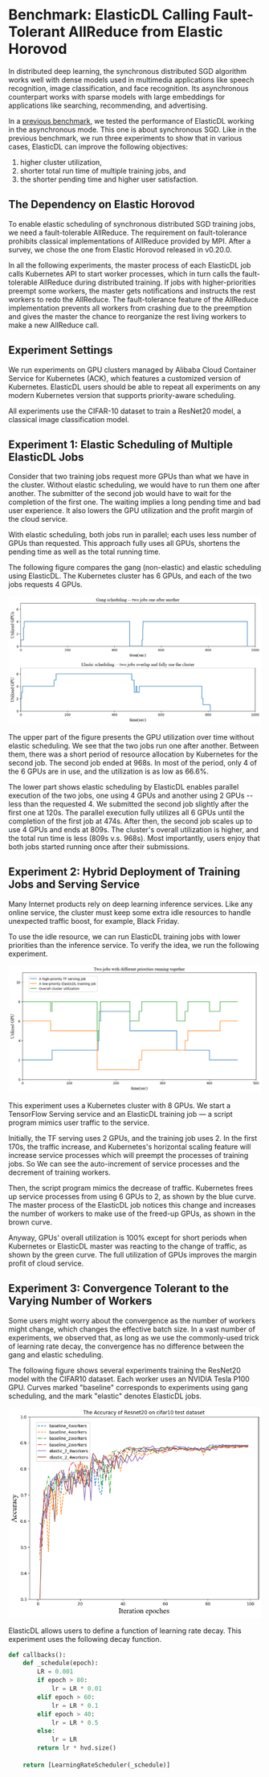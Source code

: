 # Benchmark: ElasticDL Calling Fault-Tolerant AllReduce from Elastic Horovod

In distributed deep learning, the synchronous distributed SGD algorithm works
well with dense models used in multimedia applications like speech recognition,
image classification, and face recognition. Its asynchronous counterpart works
with sparse models with large embeddings for applications like searching,
recommending, and advertising.

In a [previous benchmark](../report_cn.pdf), we tested the performance of
ElasticDL working in the asynchronous mode.  This one is about synchronous SGD.
Like in the previous benchmark, we run three experiments to show that in various
cases, ElasticDL can improve the following objectives:

1. higher cluster utilization,
1. shorter total run time of multiple training jobs, and
1. the shorter pending time and higher user satisfaction.

## The Dependency on Elastic Horovod

To enable elastic scheduling of synchronous distributed SGD training jobs, we
need a fault-tolerable AllReduce.  The requirement on fault-tolerance
prohibits classical implementations of AllReduce provided by MPI.  After a
survey, we chose the one from Elastic Horovod released in v0.20.0.

In all the following experiments, the master process of each ElasticDL job calls
Kubernetes API to start worker processes, which in turn calls the
fault-tolerable AllReduce during distributed training.  If jobs with
higher-priorities preempt some workers, the master gets notifications and
instructs the rest workers to redo the AllReduce.  The fault-tolerance feature
of the AllReduce implementation prevents all workers from crashing due to the
preemption and gives the master the chance to reorganize the rest living workers
to make a new AllReduce call.

## Experiment Settings

We run experiments on GPU clusters managed by Alibaba Cloud Container Service
for Kubernetes (ACK), which features a customized version of Kubernetes.
ElasticDL users should be able to repeat all experiments on any modern
Kubernetes version that supports priority-aware scheduling.

All experiments use the CIFAR-10 dataset to train a ResNet20 model, a classical
image classification model.

## Experiment 1: Elastic Scheduling of Multiple ElasticDL Jobs

Consider that two training jobs request more GPUs than what we have in the
cluster.  Without elastic scheduling, we would have to run them one after
another.  The submitter of the second job would have to wait for the completion
of the first one.  The waiting implies a long pending time and bad user
experience.  It also lowers the GPU utilization and the profit margin of the
cloud service.

With elastic scheduling, both jobs run in parallel; each uses less number of
GPUs than requested.  This approach fully uses all GPUs, shortens the pending
time as well as the total running time.

The following figure compares the gang (non-elastic) and elastic scheduling
using ElasticDL.  The Kubernetes cluster has 6 GPUs, and each of the two jobs
requests 4 GPUs.

![overlap jobs](./data/experiment_1.png)

The upper part of the figure presents the GPU utilization over time without
elastic scheduling.  We see that the two jobs run one after another.  Between
them, there was a short period of resource allocation by Kubernetes for the
second job.  The second job ended at 968s.  In most of the period, only 4 of
the 6 GPUs are in use, and the utilization is as low as 66.6%.

The lower part shows elastic scheduling by ElasticDL enables parallel execution
of the two jobs, one using 4 GPUs and another using 2 GPUs -- less than
the requested 4.  We submitted the second job slightly after the first one at
120s.  The parallel execution fully utilizes all 6 GPUs until the completion of
the first job at 474s.  After then, the second job scales up to use 4 GPUs and
ends at 809s.  The cluster's overall utilization is higher, and the total run
time is less (809s v.s. 968s). Most importantly, users enjoy that both jobs
started running once after their submissions.

## Experiment 2: Hybrid Deployment of Training Jobs and Serving Service

Many Internet products rely on deep learning inference services.  Like any
online service, the cluster must keep some extra idle resources to handle
unexpected traffic boost, for example, Black Friday.

To use the idle resource, we can run ElasticDL training jobs with lower
priorities than the inference service.  To verify the idea, we run the
following experiment.

![preemption](./data/experiment_2.png)

This experiment uses a Kubernetes cluster with 8 GPUs.  We start a TensorFlow
Serving service and an ElasticDL training job — a script program mimics user
traffic to the service.

Initially, the TF serving uses 2 GPUs, and the training job uses 2.  In the
first 170s, the traffic increase, and Kubernetes's horizontal scaling
feature will increase service processes which will preempt the processes
of training jobs. So We can see the auto-increment of service processes
and the decrement of training workers.

Then, the script program mimics the decrease of traffic. Kubernetes
frees up service processes from using 6 GPUs to 2, as shown by the blue curve.
The master process of the ElasticDL job notices this change and increases
the number of workers to make use of the freed-up GPUs, as shown in the
brown curve.

Anyway, GPUs' overall utilization is 100% except for short periods when
Kubernetes or ElasticDL master was reacting to the change of traffic, as shown
by the green curve.  The full utilization of GPUs improves the margin profit of
cloud service.

## Experiment 3: Convergence Tolerant to the Varying Number of Workers

Some users might worry about the convergence as the number of workers might
change, which changes the effective batch size.  In a vast number of
experiments, we observed that, as long as we use the commonly-used trick of
learning rate decay, the convergence has no difference between the gang and
elastic scheduling.

The following figure shows several experiments training the ResNet20 model with
the CIFAR10 dataset.  Each worker uses an NVIDIA Tesla P100 GPU.  Curves marked
"baseline" corresponds to experiments using gang scheduling, and the mark
"elastic" denotes ElasticDL jobs.

![accuracy](./data/experiment_3.png)

ElasticDL allows users to define a function of learning rate decay.  This
experiment uses the following decay function.

```python
def callbacks():
    def _schedule(epoch):
        LR = 0.001
        if epoch > 80:
            lr = LR * 0.01
        elif epoch > 60:
            lr = LR * 0.1
        elif epoch > 40:
            lr = LR * 0.5
        else:
            lr = LR
        return lr * hvd.size()

    return [LearningRateScheduler(_schedule)]
```
